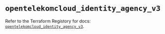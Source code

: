 # `opentelekomcloud_identity_agency_v3`

Refer to the Terraform Registory for docs: [`opentelekomcloud_identity_agency_v3`](https://registry.terraform.io/providers/opentelekomcloud/opentelekomcloud/1.35.6/docs/resources/identity_agency_v3).

